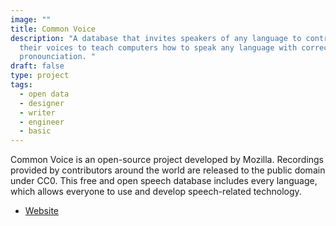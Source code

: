 ```yaml
---
image: ""
title: Common Voice
description: "A database that invites speakers of any language to contribute
  their voices to teach computers how to speak any language with correct
  pronounciation. "
draft: false
type: project
tags:
  - open data
  - designer
  - writer
  - engineer
  - basic
---
```

Common Voice is an open-source project developed by Mozilla. Recordings provided by contributors around the world are released to the public domain under CC0. This free and open speech database includes every language, which allows everyone to use and develop speech-related technology.

* [Website](https://commonvoice.mozilla.org/zh-TW)